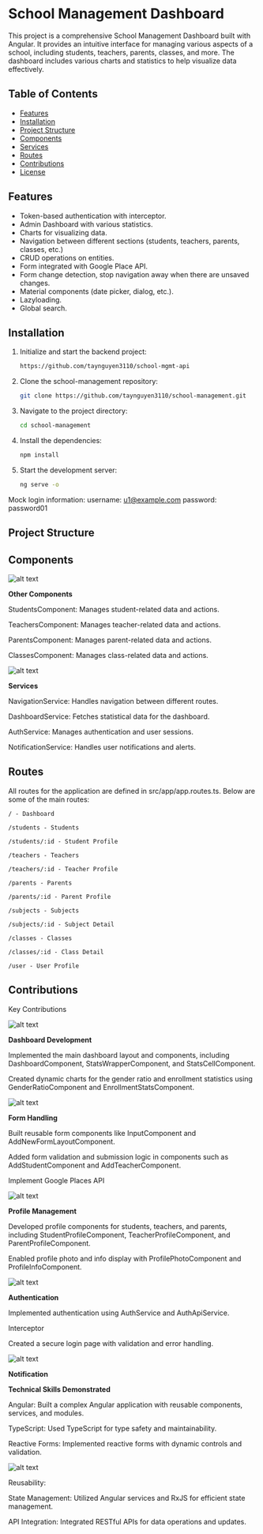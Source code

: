 # School Management Dashboard

This project is a comprehensive School Management Dashboard built with Angular. It provides an intuitive interface for managing various aspects of a school, including students, teachers, parents, classes, and more. The dashboard includes various charts and statistics to help visualize data effectively.

## Table of Contents

- [Features](#features)
- [Installation](#installation)
- [Project Structure](#project-structure)
- [Components](#components)
- [Services](#services)
- [Routes](#routes)
- [Contributions](#contributions)
- [License](#license)

## Features

- Token-based authentication with interceptor.
- Admin Dashboard with various statistics.
- Charts for visualizing data.
- Navigation between different sections (students, teachers, parents, classes, etc.)
- CRUD operations on entities.
- Form integrated with Google Place API.
- Form change detection, stop navigation away when there are unsaved changes.
- Material components (date picker, dialog, etc.).
- Lazyloading.
- Global search.

## Installation

1. Initialize and start the backend project:
   ```sh
   https://github.com/taynguyen3110/school-mgmt-api
   ```
2. Clone the school-management repository:
   ```sh
   git clone https://github.com/taynguyen3110/school-management.git
   ```
3. Navigate to the project directory:
   ```sh
   cd school-management
   ```
4. Install the dependencies:
   ```sh
   npm install
   ```
5. Start the development server:
   ```sh
   ng serve -o
   ```

Mock login information:
username: u1@example.com
password: password01

## Project Structure

## Components

![alt text](screenshots/v2.0/image-3.png)

**Other Components**

StudentsComponent: Manages student-related data and actions.

TeachersComponent: Manages teacher-related data and actions.

ParentsComponent: Manages parent-related data and actions.

ClassesComponent: Manages class-related data and actions.

![alt text](screenshots/v2.0/image-1.png)

**Services**

NavigationService: Handles navigation between different routes.

DashboardService: Fetches statistical data for the dashboard.

AuthService: Manages authentication and user sessions.

NotificationService: Handles user notifications and alerts.

## Routes

All routes for the application are defined in src/app/app.routes.ts. Below are some of the main routes:

    / - Dashboard

    /students - Students

    /students/:id - Student Profile

    /teachers - Teachers

    /teachers/:id - Teacher Profile

    /parents - Parents

    /parents/:id - Parent Profile

    /subjects - Subjects

    /subjects/:id - Subject Detail

    /classes - Classes

    /classes/:id - Class Detail

    /user - User Profile

## Contributions

Key Contributions

![alt text](screenshots/v2.0/image-0.png)

**Dashboard Development**

Implemented the main dashboard layout and components, including DashboardComponent, StatsWrapperComponent, and StatsCellComponent.

Created dynamic charts for the gender ratio and enrollment statistics using GenderRatioComponent and EnrollmentStatsComponent.

![alt text](screenshots/v2.0/image-6.png)

**Form Handling**

Built reusable form components like InputComponent and AddNewFormLayoutComponent.

Added form validation and submission logic in components such as AddStudentComponent and AddTeacherComponent.

Implement Google Places API

![alt text](screenshots/v2.0/image-8.png)

**Profile Management**

Developed profile components for students, teachers, and parents, including StudentProfileComponent, TeacherProfileComponent, and ParentProfileComponent.

Enabled profile photo and info display with ProfilePhotoComponent and ProfileInfoComponent.

![alt text](screenshots/v2.0/image-4.png)

**Authentication**

Implemented authentication using AuthService and AuthApiService.

Interceptor

Created a secure login page with validation and error handling.

![alt text](screenshots/v2.0/image-5.png)

**Notification**

**Technical Skills Demonstrated**

Angular: Built a complex Angular application with reusable components, services, and modules.

TypeScript: Used TypeScript for type safety and maintainability.

Reactive Forms: Implemented reactive forms with dynamic controls and validation.

![alt text](screenshots/v2.0/image-7.png)

Reusability:

State Management: Utilized Angular services and RxJS for efficient state management.

API Integration: Integrated RESTful APIs for data operations and updates.

